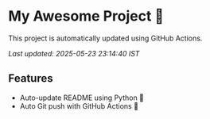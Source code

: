 # My Awesome Project 🚀

This project is automatically updated using GitHub Actions.

_Last updated: 2025-05-23 23:14:40 IST_

## Features
- Auto-update README using Python 🐍
- Auto Git push with GitHub Actions 🤖
